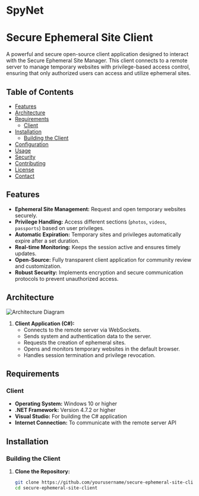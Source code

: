 # SpyNet
# Secure Ephemeral Site Client

A powerful and secure open-source client application designed to interact with the Secure Ephemeral Site Manager. This client connects to a remote server to manage temporary websites with privilege-based access control, ensuring that only authorized users can access and utilize ephemeral sites.

## Table of Contents

- [Features](#features)
- [Architecture](#architecture)
- [Requirements](#requirements)
  - [Client](#client)
- [Installation](#installation)
  - [Building the Client](#building-the-client)
- [Configuration](#configuration)
- [Usage](#usage)
- [Security](#security)
- [Contributing](#contributing)
- [License](#license)
- [Contact](#contact)

## Features

- **Ephemeral Site Management:** Request and open temporary websites securely.
- **Privilege Handling:** Access different sections (`photos`, `videos`, `passports`) based on user privileges.
- **Automatic Expiration:** Temporary sites and privileges automatically expire after a set duration.
- **Real-time Monitoring:** Keeps the session active and ensures timely updates.
- **Open-Source:** Fully transparent client application for community review and customization.
- **Robust Security:** Implements encryption and secure communication protocols to prevent unauthorized access.

## Architecture

![Architecture Diagram](https://via.placeholder.com/800x400?text=Client+Architecture+Diagram)

1. **Client Application (C#):**
   - Connects to the remote server via WebSockets.
   - Sends system and authentication data to the server.
   - Requests the creation of ephemeral sites.
   - Opens and monitors temporary websites in the default browser.
   - Handles session termination and privilege revocation.

## Requirements

### Client

- **Operating System:** Windows 10 or higher
- **.NET Framework:** Version 4.7.2 or higher
- **Visual Studio:** For building the C# application
- **Internet Connection:** To communicate with the remote server API

## Installation

### Building the Client

1. **Clone the Repository:**

   ```bash
   git clone https://github.com/yourusername/secure-ephemeral-site-client.git
   cd secure-ephemeral-site-client
